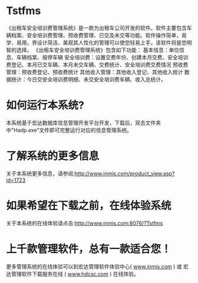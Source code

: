 # Tstfms
《出租车安全培训费管理系统》是一款为出租车公司开发的软件。软件主要包含车辆档案、安全培训费管理、预收费管理、已交及未交等功能。软件操作简单，易学、易用，界设计简洁、美观其人性化的管理可以使您轻易上手，该软件将是您明智的选择。 《出租车安全培训费管理系统》包含如下功能： 基本信息：单位信息、车辆档案、报停车辆 安全培训费：设置交费年份、创建本月交费、安全培训费登记、本月已交车辆、本月未交车辆、交费统计、安全培训费交费情况 预收费管理：预收费登记、预收费统计 其他收入管理：其他收入登记、其他收入统计 数据统计：今日交安全培训费明细、未交安全培训费车辆、收入总统计。
# 如何运行本系统?

本系统基于宏达数据库信息管理开发平台开发，下载后，双击文件夹中"Hadp.exe"文件即可完整运行对应的信息管理系统。

# 了解系统的更多信息

关于本系统更多信息，请参阅:http://www.inmis.com/product_view.asp?id=1723

# 如果希望在下载之前，在线体验系统

关于本系统的在线体验请点击:http://www.inmis.com:8076/?Tstfms

# 上千款管理软件，总有一款适合您！

更多管理系统的在线体验可以到宏达管理软件体验中心( www.inmis.com ) 或 宏达管理软件下载服务在线 ( www.hdcsc.com ) 在线体验。
